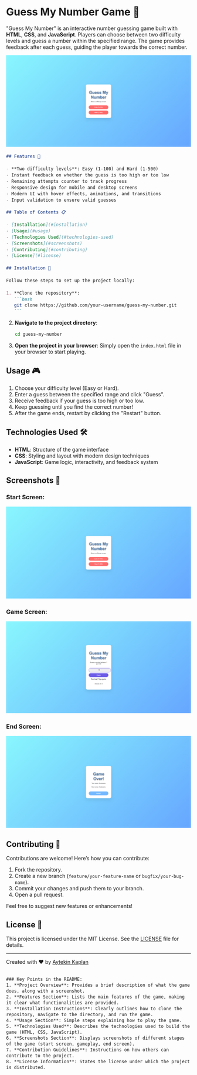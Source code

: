 # Guess My Number Game 🎲

"Guess My Number" is an interactive number guessing game built with **HTML**, **CSS**, and **JavaScript**. Players can choose between two difficulty levels and guess a number within the specified range. The game provides feedback after each guess, guiding the player towards the correct number.

![Project Screenshot](./screenshots/screenshot.png)

````markdown
## Features 🚀

- **Two difficulty levels**: Easy (1-100) and Hard (1-500)
- Instant feedback on whether the guess is too high or too low
- Remaining attempts counter to track progress
- Responsive design for mobile and desktop screens
- Modern UI with hover effects, animations, and transitions
- Input validation to ensure valid guesses

## Table of Contents 📋

- [Installation](#installation)
- [Usage](#usage)
- [Technologies Used](#technologies-used)
- [Screenshots](#screenshots)
- [Contributing](#contributing)
- [License](#license)

## Installation 🔧

Follow these steps to set up the project locally:

1. **Clone the repository**:
   ```bash
   git clone https://github.com/your-username/guess-my-number.git
   ```
````

2. **Navigate to the project directory**:

   ```bash
   cd guess-my-number
   ```

3. **Open the project in your browser**:
   Simply open the `index.html` file in your browser to start playing.

## Usage 🎮

1. Choose your difficulty level (Easy or Hard).
2. Enter a guess between the specified range and click "Guess".
3. Receive feedback if your guess is too high or too low.
4. Keep guessing until you find the correct number!
5. After the game ends, restart by clicking the "Restart" button.

## Technologies Used 🛠️

- **HTML**: Structure of the game interface
- **CSS**: Styling and layout with modern design techniques
- **JavaScript**: Game logic, interactivity, and feedback system

## Screenshots 📸

### Start Screen:

![Start Screen](./screenshots/start-screen.png)

### Game Screen:

![Game Screen](./screenshots/game-screen.png)

### End Screen:

![End Screen](./screenshots/end-screen.png)

## Contributing 🤝

Contributions are welcome! Here’s how you can contribute:

1. Fork the repository.
2. Create a new branch (`feature/your-feature-name` or `bugfix/your-bug-name`).
3. Commit your changes and push them to your branch.
4. Open a pull request.

Feel free to suggest new features or enhancements!

## License 📄

This project is licensed under the MIT License. See the [LICENSE](LICENSE) file for details.

---

Created with ❤️ by [Aytekin Kaplan](https://github.com/aytekinkaplan)

```

### Key Points in the README:
1. **Project Overview**: Provides a brief description of what the game does, along with a screenshot.
2. **Features Section**: Lists the main features of the game, making it clear what functionalities are provided.
3. **Installation Instructions**: Clearly outlines how to clone the repository, navigate to the directory, and run the game.
4. **Usage Section**: Simple steps explaining how to play the game.
5. **Technologies Used**: Describes the technologies used to build the game (HTML, CSS, JavaScript).
6. **Screenshots Section**: Displays screenshots of different stages of the game (start screen, gameplay, end screen).
7. **Contribution Guidelines**: Instructions on how others can contribute to the project.
8. **License Information**: States the license under which the project is distributed.
```
